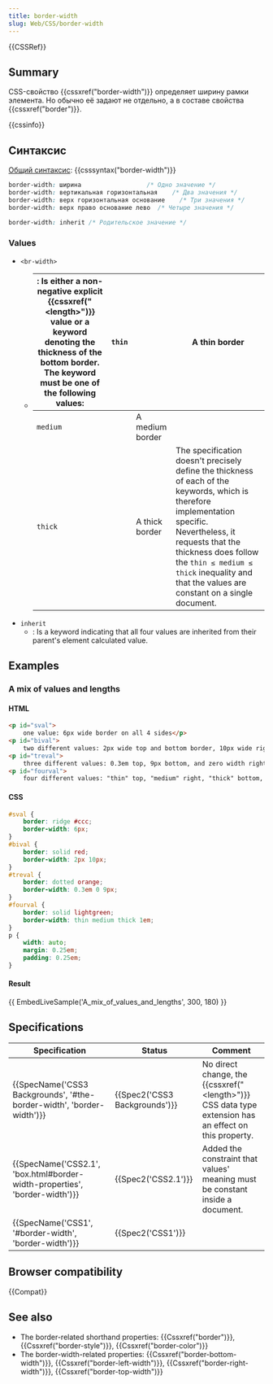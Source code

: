 ```yaml
---
title: border-width
slug: Web/CSS/border-width
---
```


{{CSSRef}}

## Summary

CSS-свойство {{cssxref("border-width")}} определяет ширину рамки элемента. Но обычно её задают не отдельно, а в составе свойства {{cssxref("border")}}.

{{cssinfo}}

## Синтаксис

[Общий синтаксис](/ru/docs/CSS/Value_definition_syntax): {{csssyntax("border-width")}}

```css
border-width: ширина                  /* Одно значение */
border-width: вертикальная горизонтальная    /* Два значения */
border-width: верх горизонтальная основание    /* Три значения */
border-width: верх право основание лево  /* Четыре значения */

border-width: inherit /* Родительское значение */
```

### Values

- `<br-width>`
  - | : Is either a non-negative explicit {{cssxref("&lt;length&gt;")}} value or a keyword denoting the thickness of the bottom border. The keyword must be one of the following values: | `thin` |                 | A thin border                                                                                                                                                                                                                                                                        |
    | --------------------------------------------------------------------------------------------------------------------------------------------------------------------------------------------- | ------ | --------------- | ------------------------------------------------------------------------------------------------------------------------------------------------------------------------------------------------------------------------------------------------------------------------------------ |
    | `medium`                                                                                                                                                                                      |        | A medium border |
    | `thick`                                                                                                                                                                                       |        | A thick border  | The specification doesn't precisely define the thickness of each of the keywords, which is therefore implementation specific. Nevertheless, it requests that the thickness does follow the `thin ≤ medium ≤ thick` inequality and that the values are constant on a single document. |
- `inherit`
  - : Is a keyword indicating that all four values are inherited from their parent's element calculated value.

## Examples

### A mix of values and lengths

#### HTML

```html
<p id="sval">
    one value: 6px wide border on all 4 sides</p>
<p id="bival">
    two different values: 2px wide top and bottom border, 10px wide right and left border</p>
<p id="treval">
    three different values: 0.3em top, 9px bottom, and zero width right and left</p>
<p id="fourval">
    four different values: "thin" top, "medium" right, "thick" bottom, and 1em right</p>
```

#### CSS

```css
#sval {
    border: ridge #ccc;
    border-width: 6px;
}
#bival {
    border: solid red;
    border-width: 2px 10px;
}
#treval {
    border: dotted orange;
    border-width: 0.3em 0 9px;
}
#fourval {
    border: solid lightgreen;
    border-width: thin medium thick 1em;
}
p {
    width: auto;
    margin: 0.25em;
    padding: 0.25em;
}
```

#### Result

{{ EmbedLiveSample('A_mix_of_values_and_lengths', 300, 180) }}

## Specifications

| Specification                                                                                        | Status                                   | Comment                                                                                                                |
| ---------------------------------------------------------------------------------------------------- | ---------------------------------------- | ---------------------------------------------------------------------------------------------------------------------- |
| {{SpecName('CSS3 Backgrounds', '#the-border-width', 'border-width')}}         | {{Spec2('CSS3 Backgrounds')}} | No direct change, the {{cssxref("&lt;length&gt;")}} CSS data type extension has an effect on this property. |
| {{SpecName('CSS2.1', 'box.html#border-width-properties', 'border-width')}} | {{Spec2('CSS2.1')}}                 | Added the constraint that values' meaning must be constant inside a document.                                          |
| {{SpecName('CSS1', '#border-width', 'border-width')}}                             | {{Spec2('CSS1')}}                 |                                                                                                                        |

## Browser compatibility

{{Compat}}

## See also

- The border-related shorthand properties: {{Cssxref("border")}}, {{Cssxref("border-style")}}, {{Cssxref("border-color")}}
- The border-width-related properties: {{Cssxref("border-bottom-width")}}, {{Cssxref("border-left-width")}}, {{Cssxref("border-right-width")}}, {{Cssxref("border-top-width")}}
